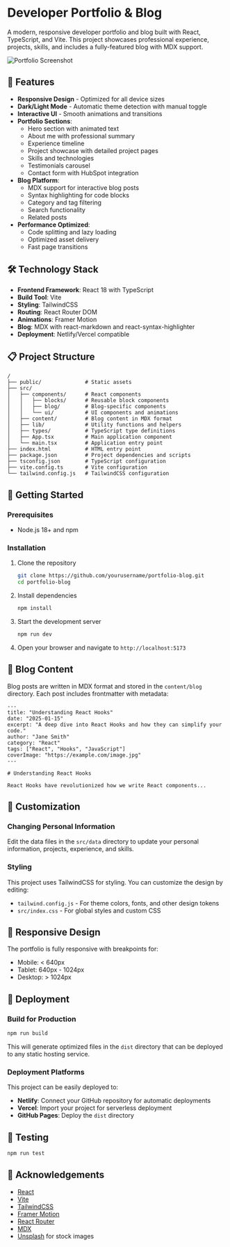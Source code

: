 # Developer Portfolio & Blog

A modern, responsive developer portfolio and blog built with React, TypeScript, and Vite. This project showcases professional experience, projects, skills, and includes a fully-featured blog with MDX support.

![Portfolio Screenshot](https://images.unsplash.com/photo-1517694712202-14dd9538aa97?w=1200&h=630&fit=crop)

## 🚀 Features

- **Responsive Design** - Optimized for all device sizes
- **Dark/Light Mode** - Automatic theme detection with manual toggle
- **Interactive UI** - Smooth animations and transitions
- **Portfolio Sections**:
  - Hero section with animated text
  - About me with professional summary
  - Experience timeline
  - Project showcase with detailed project pages
  - Skills and technologies
  - Testimonials carousel
  - Contact form with HubSpot integration
- **Blog Platform**:
  - MDX support for interactive blog posts
  - Syntax highlighting for code blocks
  - Category and tag filtering
  - Search functionality
  - Related posts
- **Performance Optimized**:
  - Code splitting and lazy loading
  - Optimized asset delivery
  - Fast page transitions

## 🛠️ Technology Stack

- **Frontend Framework**: React 18 with TypeScript
- **Build Tool**: Vite
- **Styling**: TailwindCSS
- **Routing**: React Router DOM
- **Animations**: Framer Motion
- **Blog**: MDX with react-markdown and react-syntax-highlighter
- **Deployment**: Netlify/Vercel compatible

## 📋 Project Structure

```
/
├── public/              # Static assets
├── src/
│   ├── components/      # React components
│   │   ├── blocks/      # Reusable block components
│   │   ├── blog/        # Blog-specific components
│   │   └── ui/          # UI components and animations
│   ├── content/         # Blog content in MDX format
│   ├── lib/             # Utility functions and helpers
│   ├── types/           # TypeScript type definitions
│   ├── App.tsx          # Main application component
│   └── main.tsx         # Application entry point
├── index.html           # HTML entry point
├── package.json         # Project dependencies and scripts
├── tsconfig.json        # TypeScript configuration
├── vite.config.ts       # Vite configuration
└── tailwind.config.js   # TailwindCSS configuration
```

## 🚀 Getting Started

### Prerequisites

- Node.js 18+ and npm

### Installation

1. Clone the repository
   ```bash
   git clone https://github.com/yourusername/portfolio-blog.git
   cd portfolio-blog
   ```

2. Install dependencies
   ```bash
   npm install
   ```

3. Start the development server
   ```bash
   npm run dev
   ```

4. Open your browser and navigate to `http://localhost:5173`

## 📝 Blog Content

Blog posts are written in MDX format and stored in the `content/blog` directory. Each post includes frontmatter with metadata:

```mdx
---
title: "Understanding React Hooks"
date: "2025-01-15"
excerpt: "A deep dive into React Hooks and how they can simplify your code."
author: "Jane Smith"
category: "React"
tags: ["React", "Hooks", "JavaScript"]
coverImage: "https://example.com/image.jpg"
---

# Understanding React Hooks

React Hooks have revolutionized how we write React components...
```

## 🔧 Customization

### Changing Personal Information

Edit the data files in the `src/data` directory to update your personal information, projects, experience, and skills.

### Styling

This project uses TailwindCSS for styling. You can customize the design by editing:

- `tailwind.config.js` - For theme colors, fonts, and other design tokens
- `src/index.css` - For global styles and custom CSS

## 📱 Responsive Design

The portfolio is fully responsive with breakpoints for:
- Mobile: < 640px
- Tablet: 640px - 1024px
- Desktop: > 1024px

## 🚢 Deployment

### Build for Production

```bash
npm run build
```

This will generate optimized files in the `dist` directory that can be deployed to any static hosting service.

### Deployment Platforms

This project can be easily deployed to:
- **Netlify**: Connect your GitHub repository for automatic deployments
- **Vercel**: Import your project for serverless deployment
- **GitHub Pages**: Deploy the `dist` directory

## 🧪 Testing

```bash
npm run test
```


## 🙏 Acknowledgements

- [React](https://reactjs.org/)
- [Vite](https://vitejs.dev/)
- [TailwindCSS](https://tailwindcss.com/)
- [Framer Motion](https://www.framer.com/motion/)
- [React Router](https://reactrouter.com/)
- [MDX](https://mdxjs.com/)
- [Unsplash](https://unsplash.com/) for stock images
